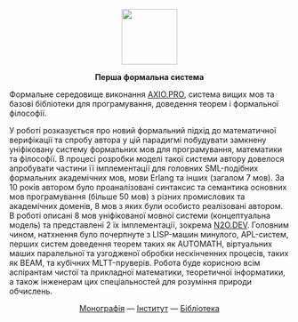 
<p align="center">
<picture>
<source media="(prefers-color-scheme: dark)" srcset="https://avatars.githubusercontent.com/u/17128096?s=400&u=66a63d4cdd9625b2b4b37d724cc00fe6401e5bd8&v=4">
<img src="https://avatars.githubusercontent.com/u/17128096?s=400&u=66a63d4cdd9625b2b4b37d724cc00fe6401e5bd8&v=4" width=100 lt="N2O.DEV">
</picture>
</p>

<p align="center"><strong> Перша формальна система </strong></p>

<p>Формальне середовище виконання <a href="https://axio.groupoid.space">AXIO.PRO</a>, система вищих мов та базові бібліотеки для програмування, доведення теорем і формальної філософії.</p>

<p>У роботі розказується про новий формальний підхід до математичної верифікації та спробу автора у цій парадигмі
  побудувати замкнену уніфіковану систему формальних мов для програмування, математики та філософії. В процесі
   розробки моделі такої системи автору довелося апробувати частини її імплементації для головних SML-подібних
   формальних академічних мов, мови Erlang та інших (загалом 7 мов). За 10 років автором було проаналізовані
   синтаксис та семантика основних мов програмування (більше 50 мов) з різних промислових та академічних доменів,
   8 мов з яких були особисто реалізовані автором. В роботі описані 8 мов уніфікованої мовної системи (концептуальна модель)
та представлені 2 їх імплементації, зокрема <a href="https://github.com/synrc">N2O.DEV</a>.
Головним чином, натхнення було почерпнуте з LISP-машин минулого, APL-систем, перших систем доведення теорем таких як AUTOMATH, віртуальних маших паралельної та узгодженої обробки
  нескінченних процесів, таких як BEAM, та кубічних MLTT-пруверів. Робота буде корисною всім аспірантам чистої та прикладної математики, теоретичної інформатики, а також інженерам цих спеціальностей для розуміння природи обчислень.</p>

<p align="center">
<a href="https://axio.groupoid.space/">Монографія</a> —
<a href="https://groupoid.space/institute/index.htm">Інститут</a> —
<a href="https://anders.groupoid.space/lib/">Бібліотека</a>
</p>


